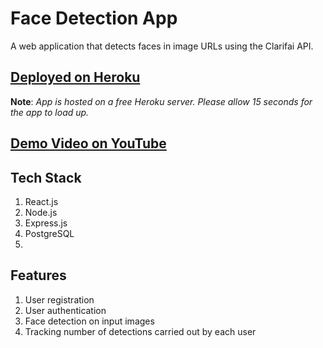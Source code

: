 # Face Detection App

A web application that detects faces in image URLs using the Clarifai API.

## [Deployed on Heroku](https://face-detect-app000.herokuapp.com/)
**Note**: *App is hosted on a free Heroku server. Please allow 15 seconds for the app to load up.*

## [Demo Video on YouTube](https://youtu.be/O0m4-XAYddw)

## Tech Stack
1. React.js
2. Node.js
2. Express.js
4. PostgreSQL
5. 
## Features
1. User registration
2. User authentication
3. Face detection on input images
4. Tracking number of detections carried out by each user

